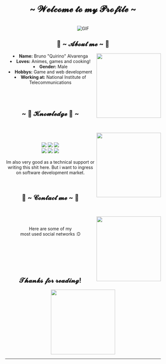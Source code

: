 <body>
  <center>
<h1 align="center">~ 𝓦𝓮𝓵𝓬𝓸𝓶𝓮 𝓽𝓸 𝓶𝔂 𝓟𝓻𝓸𝓯𝓲𝓵𝓮 ~</h1>
<br>
<div align="center">
<img alt="GIF" align="center" src="https://media4.giphy.com/media/R91S9qNaQI1Uw4LAt4/giphy.gif?cid=790b761118c94719ecd0733692ca4792c6e22066fcaab3d3&rid=giphy.gif">
</div>
    
<div>
<h2 align="center"> 👾 ~ 𝓐𝓫𝓸𝓾𝓽 𝓶𝓮 ~ 👾 </h2>
  <div align="center">
<img src="https://media4.giphy.com/media/hSRGblz6bOnav0v8zv/giphy.gif?cid=790b76116b59b1a6a8df16c4c362e08c473efa337cc92cfc&rid=giphy.gif&ct=g" align="right""width="390.5px" height="208.5px">
  </div>
<li>
 <b>Name:</b> Bruno "Quirino" Alvarenga</li>

<li>
<b>Loves:</b> Animes, games and cooking!
</li>
<li>
<b>Gender:</b> Male
</li>

<li>
<b>Hobbys:</b> Game and web development
</li>
<li>
<b>Working at:</b> National Institute of Telecommunications
</li>
<br><br><br>
</div>
<div>
<h2 align="center">            ~ 📇 𝓚𝓷𝓸𝔀𝓵𝓮𝓭𝓰𝓮 📇 ~</h2>
 <br>
<p>
  <div align="center">
<img src="https://media4.giphy.com/media/Yv8R5eJW7geOI4gCay/giphy.gif?cid=790b7611c6b6d6db63e164a30cede1913e4bc6a362657387&rid=giphy.gif&ct=g" "width="390.5px" height="208.5px" align="right">
  </div>
</div>
<div>
  <br>
<p align="center"><img src="https://img.shields.io/badge/adobe%20photoshop%20-%2331A8FF.svg?&style=for-the-badge&logo=adobe%20photoshop&logoColor=white"/> <img src="https://img.shields.io/badge/html5%20-%23E34F26.svg?&style=for-the-badge&logo=html5&logoColor=white"/> <img src="https://img.shields.io/badge/css3%20-%231572B6.svg?&style=for-the-badge&logo=css3&logoColor=white"/><br>
 <img src="https://img.shields.io/badge/node.js%20-%2343853D.svg?&style=for-the-badge&logo=node.js&logoColor=white"/> <img src="https://img.shields.io/badge/javascript%20-%23323330.svg?&style=for-the-badge&logo=javascript&logoColor=%23F7DF1E"/> <img src="https://img.shields.io/badge/git%20-%23F05033.svg?&style=for-the-badge&logo=git&logoColor=white"/> <br><br>
Im also very good as a technical support or writing this shit here. But i want to ingress on software development market.
</p>
<br>
  <div>
<h2 align="center">           📝 ~ 𝓒𝓸𝓷𝓽𝓪𝓬𝓽 𝓶𝓮 ~ 📝</h2>
 <br>
<p>
  <div align="center">
<img src="https://media3.giphy.com/media/1o9Z26h19Ck1cdr1TL/giphy.gif?cid=790b761132ae0e478760bd4c9d5f455af8151cacfe377af4&rid=giphy.gif&ct=g" "width="390.5px" height="208.5px" align="right">
  </div>
</div>
<div>
  <br>
<p align="center"><p align="center">Here are some of my <br>
most used social networks :D </p>

</p>
<br>


<br>

</div>
<br>
<br>


<br>
<div>
<h2 align="center"> 𝓣𝓱𝓪𝓷𝓴𝓼 𝓯𝓸𝓻 𝓻𝓮𝓪𝓭𝓲𝓷𝓰! </h2>
<div align="center">
<img src="https://media4.giphy.com/media/C9GeN0Ft5WLOsW8Kmh/giphy.gif?cid=790b76115d5c5f8237e6bac143161302cfa6fe5e16c927f0&rid=giphy.gif&ct=g""width="390.5px" height="208.5px">
</div>
<hr>
</div>
</div>
    </center>
</body>
